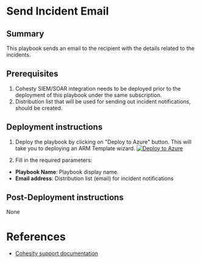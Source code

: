 # Send Incident Email
## Summary
This playbook sends an email to the recipient with the details related to the incidents.

## Prerequisites
1. Cohesty SIEM/SOAR integration needs to be deployed prior to the deployment of this playbook under the same subscription.
2. Distribution list that will be used for sending out incident notifications, should be created.

## Deployment instructions
1. Deploy the playbook by clicking on "Deploy to Azure" button. This will take you to deploying an ARM Template wizard.
[![Deploy to Azure](https://aka.ms/deploytoazurebutton)](https://portal.azure.com/#create/Microsoft.Template/uri/https%3A%2F%2Fgithub.com%2Fcohesity%2FAzure-Sentinel%2Ftree%2Fmaster%2FSolutions%2FCohesitySecurity%2FPlaybooks%2FIncident_Email_Playbook%2Fazuredeploy.json)

2. Fill in the required parameters:
* __Playbook Name__: Playbook display name.
* __Email address__: Distribution list (email) for incident notifications

## Post-Deployment instructions
None

#  References
 - [Cohesity support documentation](https://docs.cohesity.com/ui/login?redirectPath=%2FHomePage%2FContent%2FTechGuides%2FTechnicalGuides.htm)

